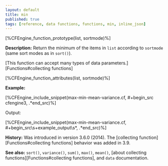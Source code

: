 ```yaml
---
layout: default
title: min
published: true
tags: [reference, data functions, functions, min, inline_json]
---
```


[%CFEngine_function_prototype(list, sortmode)%]

**Description:** Return the minimum of the items in `list` according to `sortmode` (same sort modes as in `sort()`).

[This function can accept many types of data parameters.][Functions#collecting functions]

[%CFEngine_function_attributes(list, sortmode)%]

**Example:**

[%CFEngine_include_snippet(max-min-mean-variance.cf, #\+begin_src cfengine3, .*end_src)%]

Output:

[%CFEngine_include_snippet(max-min-mean-variance.cf, #\+begin_src\s+example_output\s*, .*end_src)%]

**History:** Was introduced in version 3.6.0 (2014). The [collecting function][Functions#collecting functions] behavior was added in 3.9.

**See also:** `sort()`, `variance()`, `sum()`, `max()`, `mean()`, [about collecting functions][Functions#collecting functions], and `data` documentation.
